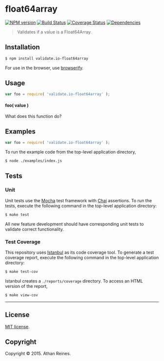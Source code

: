 float64array
===
[![NPM version][npm-image]][npm-url] [![Build Status][travis-image]][travis-url] [![Coverage Status][coveralls-image]][coveralls-url] [![Dependencies][dependencies-image]][dependencies-url]

> Validates if a value is a Float64Array.


## Installation

``` bash
$ npm install validate.io-float64array
```

For use in the browser, use [browserify](https://github.com/substack/node-browserify).


## Usage

``` javascript
var foo = require( 'validate.io-float64array' );
```

#### foo( value )

What does this function do?


## Examples

``` javascript
var foo = require( 'validate.io-float64array' );
```

To run the example code from the top-level application directory,

``` bash
$ node ./examples/index.js
```


## Tests

### Unit

Unit tests use the [Mocha](http://mochajs.org) test framework with [Chai](http://chaijs.com) assertions. To run the tests, execute the following command in the top-level application directory:

``` bash
$ make test
```

All new feature development should have corresponding unit tests to validate correct functionality.


### Test Coverage

This repository uses [Istanbul](https://github.com/gotwarlost/istanbul) as its code coverage tool. To generate a test coverage report, execute the following command in the top-level application directory:

``` bash
$ make test-cov
```

Istanbul creates a `./reports/coverage` directory. To access an HTML version of the report,

``` bash
$ make view-cov
```


---
## License

[MIT license](http://opensource.org/licenses/MIT). 


## Copyright

Copyright &copy; 2015. Athan Reines.


[npm-image]: http://img.shields.io/npm/v/validate.io-float64array.svg
[npm-url]: https://npmjs.org/package/validate.io-float64array

[travis-image]: http://img.shields.io/travis/validate-io/float64array/master.svg
[travis-url]: https://travis-ci.org/validate-io/float64array

[coveralls-image]: https://img.shields.io/coveralls/validate-io/float64array/master.svg
[coveralls-url]: https://coveralls.io/r/validate-io/float64array?branch=master

[dependencies-image]: http://img.shields.io/david/validate-io/float64array.svg
[dependencies-url]: https://david-dm.org/validate-io/float64array

[dev-dependencies-image]: http://img.shields.io/david/dev/validate-io/float64array.svg
[dev-dependencies-url]: https://david-dm.org/dev/validate-io/float64array

[github-issues-image]: http://img.shields.io/github/issues/validate-io/float64array.svg
[github-issues-url]: https://github.com/validate-io/float64array/issues
